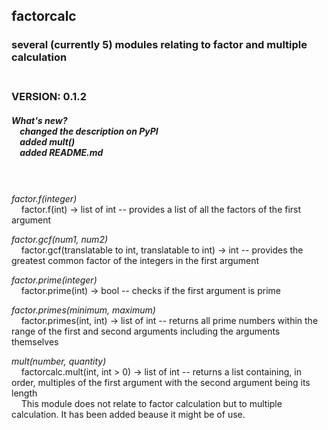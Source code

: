 ## factorcalc
### several (currently 5) modules relating to factor and multiple calculation<br/><br/>

### VERSION: 0.1.2<br/>
##### What's new?<br/>&nbsp;&nbsp;&nbsp;&nbsp;changed the description on PyPI<br/>&nbsp;&nbsp;&nbsp;&nbsp;added mult()<br/>&nbsp;&nbsp;&nbsp;&nbsp;added README.md<br/><br/><br/>


*factor.f(integer)*<br/>&nbsp;&nbsp;&nbsp;&nbsp;factor.f(int) -> list of int -- provides a list of all the factors of the first argument

*factor.gcf(num1, num2)*<br/>&nbsp;&nbsp;&nbsp;&nbsp;factor.gcf(translatable to int, translatable to int) -> int -- provides the greatest common factor of the integers in the first argument

*factor.prime(integer)*<br/>&nbsp;&nbsp;&nbsp;&nbsp;factor.prime(int) -> bool -- checks if the first argument is prime

*factor.primes(minimum, maximum)*<br/>&nbsp;&nbsp;&nbsp;&nbsp;factor.primes(int, int) -> list of int -- returns all prime numbers within the range of the first and second arguments including the arguments themselves

*mult(number, quantity)*<br/>&nbsp;&nbsp;&nbsp;&nbsp;factorcalc.mult(int, int > 0) -> list of int -- returns a list containing, in order, multiples of the first argument with the second argument being its length<br/>&nbsp;&nbsp;&nbsp;&nbsp;This module does not relate to factor calculation but to multiple calculation. It has been added beause it might be of use.
